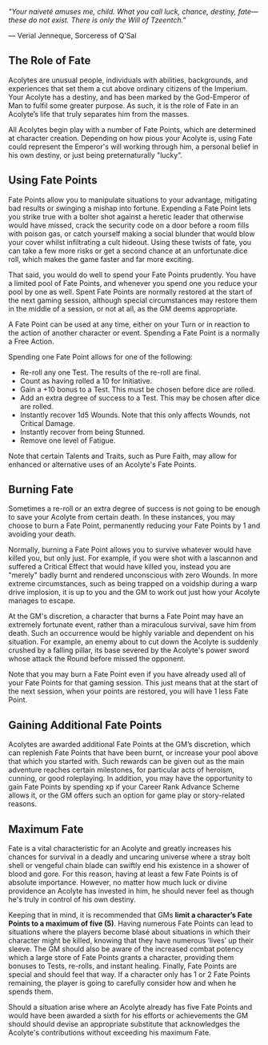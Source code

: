 
_"Your naiveté amuses me, child. What you call luck, chance, destiny, fate—these do not exist. There is only the Will of Tzeentch."_

— Verial Jenneque, Sorceress of Q'Sal
## **The Role of Fate**

Acolytes are unusual people, individuals with abilities, backgrounds, and experiences that set them a cut above ordinary citizens of the Imperium. Your Acolyte has a destiny, and has been marked by the God-Emperor of Man to fulfil some greater purpose. As such, it is the role of Fate in an Acolyte’s life that truly separates him from the masses.

All Acolytes begin play with a number of Fate Points, which are determined at character creation. Depending on how pious your Acolyte is, using Fate could represent the Emperor's will working through him, a personal belief in his own destiny, or just being preternaturally "lucky".
## **Using Fate Points**

Fate Points allow you to manipulate situations to your advantage, mitigating bad results or swinging a mishap into fortune. Expending a Fate Point lets you strike true with a bolter shot against a heretic leader that otherwise would have missed, crack the security code on a door before a room fills with poison gas, or catch yourself making a social blunder that would blow your cover whilst infiltrating a cult hideout. Using these twists of fate, you can take a few more risks or get a second chance at an unfortunate dice roll, which makes the game faster and far more exciting.

That said, you would do well to spend your Fate Points prudently. You have a limited pool of Fate Points, and whenever you spend one you reduce your pool by one as well. Spent Fate Points are normally restored at the start of the next gaming session, although special circumstances may restore them in the middle of a session, or not at all, as the GM deems appropriate. 

A Fate Point can be used at any time, either on your Turn or in reaction to the action of another character or event. Spending a Fate Point is a normally a Free Action.

Spending one Fate Point allows for one of the following:

- Re-roll any one Test. The results of the re-roll are final.
- Count as having rolled a 10 for Initiative.
- Gain a +10 bonus to a Test. This must be chosen before dice are rolled.
- Add an extra degree of success to a Test. This may be chosen after dice are rolled.
- Instantly recover 1d5 Wounds. Note that this only affects Wounds, not Critical Damage.
- Instantly recover from being Stunned.
- Remove one level of Fatigue.

Note that certain Talents and Traits, such as Pure Faith, may allow for enhanced or alternative uses of an Acolyte's Fate Points.
## **Burning Fate**

Sometimes a re-roll or an extra degree of success is not going to be enough to save your Acolyte from certain death. In these instances, you may choose to burn a Fate Point, permanently reducing your Fate Points by 1 and avoiding your death. 

Normally, burning a Fate Point allows you to survive whatever would have killed you, but only just. For example, if you were shot with a lascannon and suffered a Critical Effect that would have killed you, instead you are "merely" badly burnt and rendered unconscious with zero Wounds. In more extreme circumstances, such as being trapped on a voidship during a warp drive implosion, it is up to you and the GM to work out just how your Acolyte manages to escape.

At the GM's discretion, a character that burns a Fate Point may have an extremely fortunate event, rather than a miraculous survival, save him from death. Such an occurrence would be highly variable and dependent on his situation. For example, an enemy about to cut down the Acolyte is suddenly crushed by a falling pillar, its base severed by the Acolyte's power sword whose attack the Round before missed the opponent.

Note that you may burn a Fate Point even if you have already used all of your Fate Points for that gaming session. This just means that at the start of the next session, when your points are restored, you will have 1 less Fate Point.
## **Gaining Additional Fate Points** 

Acolytes are awarded additional Fate Points at the GM’s discretion, which can replenish Fate Points that have been burnt, or increase your pool above that which you started with. Such rewards can be given out as the main adventure reaches certain milestones, for particular acts of heroism, cunning, or good roleplaying. In addition, you may have the opportunity to gain Fate Points by spending xp if your Career Rank Advance Scheme allows it, or the GM offers such an option for game play or story-related reasons.
## **Maximum Fate** 

Fate is a vital characteristic for an Acolyte and greatly increases his chances for survival in a deadly and uncaring universe where a stray bolt shell or vengeful chain blade can swiftly end his existence in a shower of blood and gore. For this reason, having at least a few Fate Points is of absolute importance. However, no matter how much luck or divine providence an Acolyte has invested in him, he should never feel as though he's truly in control of his own destiny.

Keeping that in mind, it is recommended that GMs **limit a character’s Fate Points to a maximum of five (5)**. Having numerous Fate Points can lead to situations where the players become blasé about situations in which their character might be killed, knowing that they have numerous ‘lives’ up their sleeve. The GM should also be aware of the increased combat potency which a large store of Fate Points grants a character, providing them bonuses to Tests, re-rolls, and instant healing. Finally, Fate Points are special and should feel that way. If a character only has 1 or 2 Fate Points remaining, the player is going to carefully consider how and when he spends them.

Should a situation arise where an Acolyte already has five Fate Points and would have been awarded a sixth for his efforts or achievements the GM should should devise an appropriate substitute that acknowledges the Acolyte's contributions without exceeding his maximum Fate.